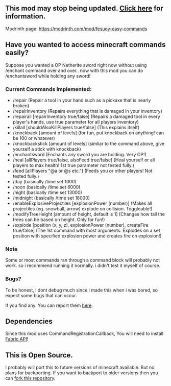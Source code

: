 ## This mod may stop being updated. [Click here](https://github.com/Fesuoy1/Easy-Commands-1.20.X/issues/2) for information.

Modrinth page: https://modrinth.com/mod/fesuoy-easy-commands

## Have you wanted to access minecraft commands easily? 

Suppose you wanted a OP Netherite sword right now without using /enchant command over and over.. now with this mod you can do /enchantsword while holding any sword!

### Current Commands Implemented:

- /repair (Repair a tool in your hand such as a pickaxe that is nearly broken)
- /repairinventory (Repairs everything that is damaged in your inventory)
- /repairall [repairInventory true/false] (Repairs a damaged tool in every player's hands, use true parameter for all players inventory)
- /killall [shouldAlsoKillPlayers true/false] (This explains itself)
- /knockback [amount of levels] (for fun, put knockback on anything! can be 100 or whatever)
- /knockbackstick [amount of levels] (simliar to the command above, give yourself a stick with knockback)
- /enchantsword (Enchants any sword you are holding. Very OP!)
- /heal [allPlayers true/false, alsoFeed true/false] (Heal yourself or all players to max health! 1st true parameter not tested fully.)
- /feed [allPlayers "@a or @s etc."] (Feeds you or other players! Not tested fully.)
- /day (basically /time set 1000)
- /noon (basically /time set 6000)
- /night (basically /time set 13000)
- /midnight (basically /time set 18000)
- /enableExplosiveProjectiles [explosionPower (number)] (Makes all projectiles (eg. snowball, arrow) explode on collision. Toggleable!)
- /modifyTreeHeight [amount of height, default is 1] (Changes how tall the trees can be based on height. Only for fun!)
- /explode [position (x, y, z), explosionPower (number), createFire true/false] (The 1st command with most arguments. Explodes on a set position with specified explosion power and creates fire on explosion!)

### Note
Some or most commands ran through a command block will probably not work. so i recommend running it normally. i didn't test it myself of course.

### Bugs?
To be honest, i dont debug much since i made this when i was bored, so expect some bugs that can occur.

If you find any. You can report them [here](https://github.com/Fesuoy1/Easy-Commands-1.20.X/issues).

## Dependencies
Since this mod uses CommandRegistrationCallback, You will need to install [Fabric API](https://modrinth.com/mod/fabric-api)!

## This is Open Source.
I probably will port this to future versions of minecraft available. But no plans for backporting. If you want to backport to older versions then you can [fork this repository](https://github.com/Fesuoy1/Easy-Commands-1.20.X/fork).
